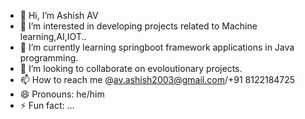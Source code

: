 - 👋 Hi, I’m Ashish AV
- 👀 I’m interested in developing projects related to Machine learning,AI,IOT..
- 🌱 I’m currently learning springboot framework applications in Java programming.
- 💞️ I’m looking to collaborate on evoloutionary projects.
- 📫 How to reach me @av.ashish2003@gmail.com/+91 8122184725
- 😄 Pronouns: he/him
- ⚡ Fun fact: ...

<!---
Ashi2k3/Ashi2k3 is a ✨ special ✨ repository because its `README.md` (this file) appears on your GitHub profile.
You can click the Preview link to take a look at your changes.
--->
